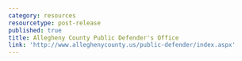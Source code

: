 ```yaml
---
category: resources
resourcetype: post-release
published: true
title: Allegheny County Public Defender's Office
link: 'http://www.alleghenycounty.us/public-defender/index.aspx'
---
```

